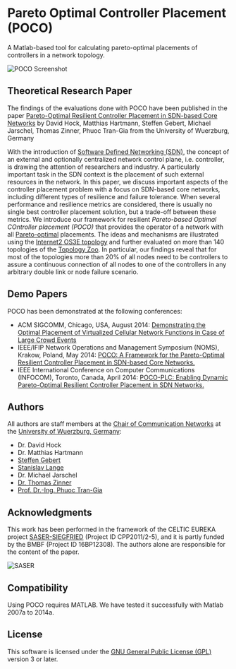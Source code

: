 Pareto Optimal Controller Placement (POCO)
==========================================

A Matlab-based tool for calculating pareto-optimal placements of controllers in a network topology.

![POCO Screenshot](https://raw.githubusercontent.com/lsinfo3/poco/master/images/screenshot_poco.png)


Theoretical Research Paper
--------------------------
The findings of the evaluations done with POCO have been published in the paper [Pareto-Optimal Resilient Controller Placement in SDN-based Core Networks](http://www3.informatik.uni-wuerzburg.de/staff/zinner/preprints/POCO%20ITC.pdf) by David Hock, Matthias Hartmann, Steffen Gebert, Michael Jarschel, Thomas Zinner, Phuoc Tran-Gia from the University of Wuerzburg, Germany

With the introduction of [Software Defined Networking (SDN)](http://en.wikipedia.org/wiki/Software-defined_networking), the concept of an external and optionally centralized network control plane, i.e. controller, is drawing the attention of researchers and industry. A particularly important task in the SDN context is the placement of such external resources in the network. In this paper, we discuss important aspects of the controller placement problem with a focus on SDN-based core networks, including different types of resilience and failure tolerance. When several performance and resilience metrics are considered, there is usually no single best controller placement solution, but a trade-off between these metrics. We introduce our framework for resilient *Pareto-based Optimal COntroller placement (POCO)* that provides the operator of a network with all [Pareto-optimal](http://en.wikipedia.org/wiki/Pareto_optimality) placements. The ideas and mechanisms are illustrated using the [Internet2 OS3E topology](http://www.internet2.edu/network/ose/) and further evaluated on more than 140 topologies of the [Topology Zoo](http://www.topology-zoo.org/). In particular, our findings reveal that for most of the topologies more than 20% of all nodes need to be controllers to assure a continuous connection of all nodes to one of the controllers in any arbitrary double link or node failure scenario.

Demo Papers
-----------
POCO has been demonstrated at the following conferences:

  * ACM SIGCOMM, Chicago, USA, August 2014: [Demonstrating the Optimal Placement of Virtualized Cellular Network Functions in Case of Large Crowd Events
](http://www3.informatik.uni-wuerzburg.de/staff/zinner/preprints/Demo%20POCO%20SIGCOMM.pdf)
  * IEEE/IFIP Network Operations and Management Symposium (NOMS), Krakow, Poland, May 2014: [POCO: A Framework for the Pareto-Optimal Resilient Controller Placement in SDN-based Core Networks.](http://www3.informatik.uni-wuerzburg.de/research/projects/saser/poco/publications/pocodemo_ieee_noms.pdf)
  * IEEE International Conference on Computer Communications (INFOCOM), Toronto, Canada, April 2014: [POCO-PLC: Enabling Dynamic Pareto-Optimal Resilient Controller Placement in SDN Networks.](http://www3.informatik.uni-wuerzburg.de/research/projects/saser/poco/publications/pocodemo_ieee_info.pdf)


Authors
-------
All authors are staff members at the [Chair of Communication Networks](http://www3.informatik.uni-wuerzburg.de) at the [University of Wuerzburg, Germany](http://www.uni-wuerzburg.de):

* Dr. David Hock
* Dr. Matthias Hartmann
* [Steffen Gebert](http://www3.informatik.uni-wuerzburg.de/staff/steffen.gebert/)
* [Stanislav Lange](http://www3.informatik.uni-wuerzburg.de/staff/stanislav.lange/)
* Dr. Michael Jarschel
* [Dr. Thomas Zinner](http://www3.informatik.uni-wuerzburg.de/staff/zinner/)
* [Prof. Dr.-Ing. Phuoc Tran-Gia](http://www3.informatik.uni-wuerzburg.de/staff/trangia/)


Acknowledgments
---------------
This work has been performed in the framework of the CELTIC EUREKA project [SASER-SIEGFRIED](http://saser.eu) (Project ID CPP2011/2-5), and it is partly funded by the BMBF (Project ID 16BP12308). The authors alone are responsible for the content of the paper.

![SASER](http://saser-siegfried.eu/fileadmin/content/saser/logos/saser/logo-hero.png)


Compatibility
-------------
Using POCO requires MATLAB. We have tested it successfully with Matlab 2007a to 2014a.


License
-------
This software is licensed under the [GNU General Public License (GPL)](http://www.gnu.org/licenses/gpl.html) version 3 or later.